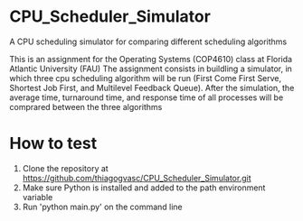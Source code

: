 # CPU_Scheduler_Simulator
A CPU scheduling simulator for comparing different scheduling algorithms




This is an assignment for the Operating Systems (COP4610) class at Florida Atlantic University (FAU)
The assignment consists in buildling a simulator, in which three cpu scheduling algorithm will be run (First Come First Serve, Shortest Job First, and Multilevel Feedback Queue).
After the simulation, the average time, turnaround time, and response time of all processes will be comprared between the three algorithms

# How to test

1. Clone the repository at https://github.com/thiagogvasc/CPU_Scheduler_Simulator.git
2. Make sure Python is installed and added to the path environment variable
3. Run 'python main.py' on the command line

